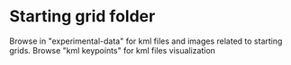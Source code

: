 # Starting grid folder

Browse in "experimental-data" for kml files and images related to starting grids. Browse "kml keypoints" for kml files visualization
